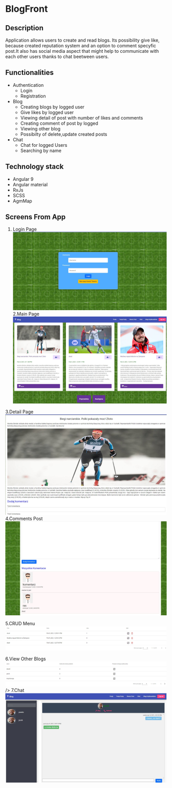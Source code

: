 # BlogFront


## Description
Application allows users to create and read blogs. Its possibility give like, because created reputation system and an option to comment specyfic post.It also has social media aspect that might help to communicate with each other users thanks to chat beetween users.




## Functionalities

<ul>
<li>
Authentication
  <ul>
    <li>Login</li>
    <li>Registration</li>
  </ul>
</li>
<li>
Blog
  <ul>
    <li>Creating blogs by logged user</li>
    <li>Give likes by logged user</li>
    <li>Viewing detail of post with number of likes and comments </li>
    <li>Creating comment of post by logged </li>
    <li>Viewing other blog</li>
    <li>Possibilty of delete,update created posts</li>
  </ul> 
</li>
<li>  
Chat
  <ul>
    <li>Chat for logged Users</li>
    <li>Searching by name</li>
  </ul> 
</li>
</ul>
  
## Technology stack

<ul>
  <li>Angular 9</li>
  <li>Angular material</li>
  <li>RxJs</li>
  <li>SCSS</li>
  <li>AgmMap</li>
</ul>  

## Screens From App
1. Login Page
![](Readme/login.JPG)
2.Main Page
![](Readme/first.JPG)

3.Detail Page
![](Readme/deatail1.JPG)
4.Comments Post
![](Readme/comment.JPG)

5.CRUD Menu
![](Readme/our.JPG)

6.View Other Blogs
![](Readme/viewblog.JPG)
/>
7.Chat
![](Readme/chat.JPG)
